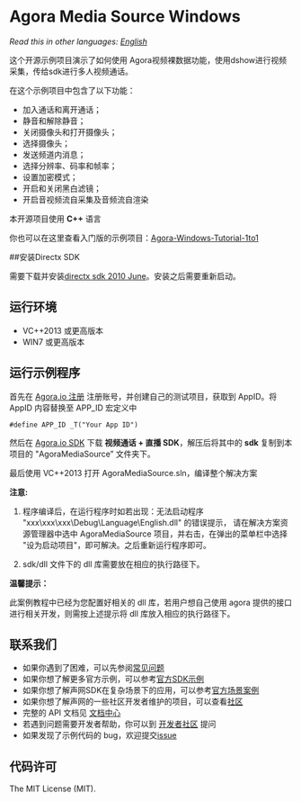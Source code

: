 # Agora Media Source Windows

*Read this in other languages: [English](README.md)*

这个开源示例项目演示了如何使用 Agora视频裸数据功能，使用dshow进行视频采集，传给sdk进行多人视频通话。

在这个示例项目中包含了以下功能：

- 加入通话和离开通话；
- 静音和解除静音；
- 关闭摄像头和打开摄像头；
- 选择摄像头；
- 发送频道内消息；
- 选择分辨率、码率和帧率；
- 设置加密模式；
- 开启和关闭黑白滤镜；
- 开启音视频流自采集及音频流自渲染

本开源项目使用 **C++** 语言

你也可以在这里查看入门版的示例项目：[Agora-Windows-Tutorial-1to1](https://github.com/AgoraIO/Basic-Video-Call/tree/master/One-to-One-Video/Agora-Windows-Tutorial-1to1)


##安装Directx SDK

需要下载并安装[directx sdk 2010 June](https://www.microsoft.com/en-us/download/confirmation.aspx?id=6812)。安装之后需要重新启动。

## 运行环境
* VC++2013 或更高版本
* WIN7 或更高版本

## 运行示例程序
首先在 [Agora.io 注册](https://dashboard.agora.io/cn/signup/) 注册账号，并创建自己的测试项目，获取到 AppID。将 AppID 内容替换至 APP_ID 宏定义中

    #define APP_ID _T("Your App ID")

然后在 [Agora.io SDK](https://docs.agora.io/cn/Agora%20Platform/downloads) 下载 **视频通话 + 直播 SDK**，解压后将其中的 **sdk** 复制到本项目的 "AgoraMediaSource” 文件夹下。

最后使用 VC++2013 打开 AgoraMediaSource.sln，编译整个解决方案

**注意:**

  1. 程序编译后，在运行程序时如若出现：无法启动程序 "xxx\xxx\xxx\Debug\Language\English.dll" 的错误提示，
      请在解决方案资源管理器中选中 AgoraMediaSource 项目，并右击，在弹出的菜单栏中选择 "设为启动项目"，即可解决。之后重新运行程序即可。
  
  2. sdk/dll 文件下的 dll 库需要放在相应的执行路径下。
  
**温馨提示：**

此案例教程中已经为您配置好相关的 dll 库，若用户想自己使用 agora 提供的接口进行相关开发，则需按上述提示将 dll 库放入相应的执行路径下。


## 联系我们

- 如果你遇到了困难，可以先参阅[常见问题](https://docs.agora.io/cn/faq)
- 如果你想了解更多官方示例，可以参考[官方SDK示例](https://github.com/AgoraIO)
- 如果你想了解声网SDK在复杂场景下的应用，可以参考[官方场景案例](https://github.com/AgoraIO-usecase)
- 如果你想了解声网的一些社区开发者维护的项目，可以查看[社区](https://github.com/AgoraIO-Community)
- 完整的 API 文档见 [文档中心](https://docs.agora.io/cn/)
- 若遇到问题需要开发者帮助，你可以到 [开发者社区](https://rtcdeveloper.com/) 提问
- 如果发现了示例代码的 bug，欢迎提交[issue](https://github.com/AgoraIO/Advanced-Video/issues)


## 代码许可

The MIT License (MIT).
